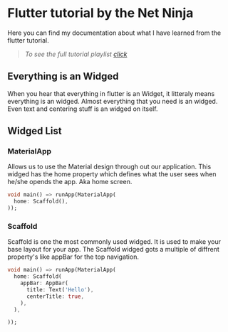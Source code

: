 # Flutter tutorial by the Net Ninja
Here you can find my documentation about what I have learned from the flutter tutorial.

>_To see the full tutorial playlist [click](https://www.youtube.com/watch?v=1ukSR1GRtMU&list=PL4cUxeGkcC9jLYyp2Aoh6hcWuxFDX6PBJ&index=1)_

## Everything is an Widged
When you hear that everything in flutter is an Widget, it litteraly means everything is an widged. Almost everything that you need is an widged. Even text and centering stuff is an widged on itself.

## Widged List
### MaterialApp
Allows us to use the Material design through out our application. This widged has the home property which defines what the user  sees when he/she opends the app. Aka home screen.
```dart
void main() => runApp(MaterialApp(
  home: Scaffold(),
));
```
### Scaffold
Scaffold is one the most commonly used widged. It is used to make your base layout for your app. The Scaffold widged gots a multiple of diffrent property's like appBar for the top navigation.
```dart
void main() => runApp(MaterialApp(
  home: Scaffold(
    appBar: AppBar(
      title: Text('Hello'),
      centerTitle: true,
    ),
  ),

));
```

